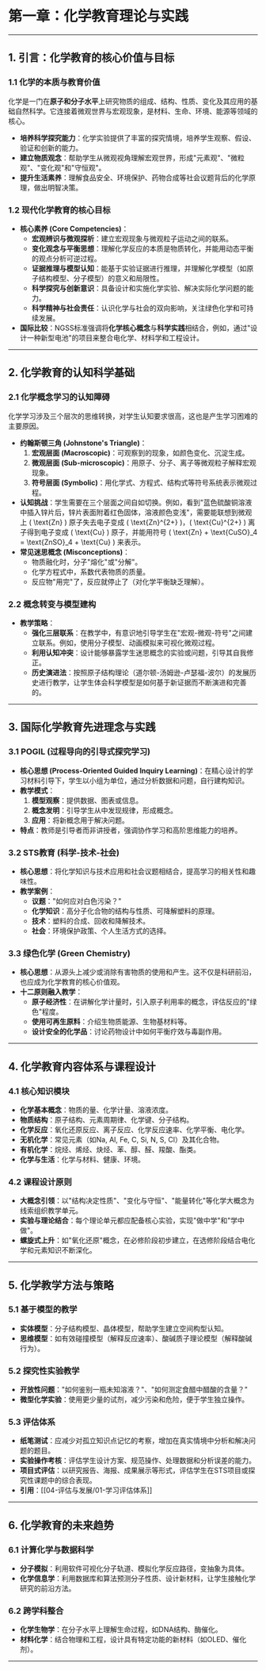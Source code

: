 # 第一章：化学教育理论与实践

---

## 1. 引言：化学教育的核心价值与目标

### 1.1 化学的本质与教育价值

化学是一门在**原子和分子水平**上研究物质的组成、结构、性质、变化及其应用的基础自然科学。它连接着微观世界与宏观现象，是材料、生命、环境、能源等领域的核心。

- **培养科学探究能力**：化学实验提供了丰富的探究情境，培养学生观察、假设、验证和创新的能力。
- **建立物质观念**：帮助学生从微观视角理解宏观世界，形成"元素观"、"微粒观"、"变化观"和"守恒观"。
- **提升生活素养**：理解食品安全、环境保护、药物合成等社会议题背后的化学原理，做出明智决策。

### 1.2 现代化学教育的核心目标

- **核心素养 (Core Competencies)**：
  - **宏观辨识与微观探析**：建立宏观现象与微观粒子运动之间的联系。
  - **变化观念与平衡思想**：理解化学反应的本质是物质转化，并能用动态平衡的观点分析可逆过程。
  - **证据推理与模型认知**：能基于实验证据进行推理，并理解化学模型（如原子结构模型、分子模型）的意义和局限性。
  - **科学探究与创新意识**：具备设计和实施化学实验、解决实际化学问题的能力。
  - **科学精神与社会责任**：认识化学与社会的双向影响，关注绿色化学和可持续发展。
- **国际比较**：NGSS标准强调将**化学核心概念**与**科学实践**相结合，例如，通过"设计一种新型电池"的项目来整合电化学、材料学和工程设计。

---

## 2. 化学教育的认知科学基础

### 2.1 化学概念学习的认知障碍

化学学习涉及三个层次的思维转换，对学生认知要求很高，这也是产生学习困难的主要原因。

- **约翰斯顿三角 (Johnstone's Triangle)**：
  1. **宏观层面 (Macroscopic)**：可观察到的现象，如颜色变化、沉淀生成。
  2. **微观层面 (Sub-microscopic)**：用原子、分子、离子等微观粒子解释宏观现象。
  3. **符号层面 (Symbolic)**：用化学式、方程式、结构式等符号系统表示微观过程。
- **认知挑战**：学生需要在三个层面之间自如切换。例如，看到"蓝色硫酸铜溶液中插入锌片后，锌片表面附着红色固体，溶液颜色变浅"，需要能联想到微观上 \( \text{Zn} \) 原子失去电子变成 \( \text{Zn}^{2+} \)，\( \text{Cu}^{2+} \) 离子得到电子变成 \( \text{Cu} \) 原子，并能用符号 \( \text{Zn} + \text{CuSO}_4 = \text{ZnSO}_4 + \text{Cu} \) 来表示。
- **常见迷思概念 (Misconceptions)**：
  - 物质融化时，分子"熔化"或"分解"。
  - 化学方程式中，系数代表物质的质量。
  - 反应物"用完"了，反应就停止了（对化学平衡缺乏理解）。

### 2.2 概念转变与模型建构

- **教学策略**：
  - **强化三层联系**：在教学中，有意识地引导学生在"宏观-微观-符号"之间建立联系。例如，使用分子模型、动画模拟来可视化微观过程。
  - **利用认知冲突**：设计能够暴露学生迷思概念的实验或问题，引导其自我修正。
  - **历史演进法**：按照原子结构理论（道尔顿-汤姆逊-卢瑟福-波尔）的发展历史进行教学，让学生体会科学模型是如何基于新证据而不断演进和完善的。

---

## 3. 国际化学教育先进理念与实践

### 3.1 POGIL (过程导向的引导式探究学习)

- **核心思想 (Process-Oriented Guided Inquiry Learning)**：在精心设计的学习材料引导下，学生以小组为单位，通过分析数据和问题，自行建构知识。
- **教学模式**：
  1. **模型观察**：提供数据、图表或信息。
  2. **概念发明**：引导学生从中发现规律，形成概念。
  3. **应用**：将新概念用于解决问题。
- **特点**：教师是引导者而非讲授者，强调协作学习和高阶思维能力的培养。

### 3.2 STS教育 (科学-技术-社会)

- **核心思想**：将化学知识与技术应用和社会议题相结合，提高学习的相关性和趣味性。
- **教学案例**：
  - **议题**："如何应对白色污染？"
  - **化学知识**：高分子化合物的结构与性质、可降解塑料的原理。
  - **技术**：塑料的合成、回收和降解技术。
  - **社会**：环境保护政策、个人生活方式的选择。

### 3.3 绿色化学 (Green Chemistry)

- **核心思想**：从源头上减少或消除有害物质的使用和产生。这不仅是科研前沿，也应成为化学教育的核心价值观。
- **十二原则融入教学**：
  - **原子经济性**：在讲解化学计量时，引入原子利用率的概念，评估反应的"绿色"程度。
  - **使用可再生原料**：介绍生物质能源、生物基材料等。
  - **设计安全的化学品**：讨论药物设计中如何平衡疗效与毒副作用。

---

## 4. 化学教育内容体系与课程设计

### 4.1 核心知识模块

- **化学基本概念**：物质的量、化学计量、溶液浓度。
- **物质结构**：原子结构、元素周期律、化学键、分子结构。
- **化学反应**：氧化还原反应、离子反应、化学反应速率、化学平衡、电化学。
- **无机化学**：常见元素（如Na, Al, Fe, C, Si, N, S, Cl）及其化合物。
- **有机化学**：烷烃、烯烃、炔烃、苯、醇、醛、羧酸、酯类。
- **化学与生活**：化学与材料、健康、环境。

### 4.2 课程设计原则

- **大概念引领**：以"结构决定性质"、"变化与守恒"、"能量转化"等化学大概念为线索组织教学单元。
- **实验与理论结合**：每个理论单元都应配备核心实验，实现"做中学"和"学中做"。
- **螺旋式上升**：如"氧化还原"概念，在必修阶段初步建立，在选修阶段结合电化学和元素知识不断深化。

---

## 5. 化学教学方法与策略

### 5.1 基于模型的教学

- **实体模型**：分子结构模型、晶体模型，帮助学生建立空间构型认知。
- **思维模型**：如有效碰撞模型（解释反应速率）、酸碱质子理论模型（解释酸碱行为）。

### 5.2 探究性实验教学

- **开放性问题**："如何鉴别一瓶未知溶液？"、"如何测定食醋中醋酸的含量？"
- **微型化学实验**：使用更少量的试剂，减少污染和危险，便于学生独立操作。

### 5.3 评估体系

- **纸笔测试**：应减少对孤立知识点记忆的考察，增加在真实情境中分析和解决问题的题目。
- **实验操作考核**：评估学生设计方案、规范操作、处理数据和分析误差的能力。
- **项目式评估**：以研究报告、海报、成果展示等形式，评估学生在STS项目或探究性课题中的综合表现。
- **引用**：[[04-评估与发展/01-学习评估体系]]

---

## 6. 化学教育的未来趋势

### 6.1 计算化学与数据科学

- **分子模拟**：利用软件可视化分子轨道、模拟化学反应路径，变抽象为具体。
- **化学信息学**：利用数据库和算法预测分子性质、设计新材料，让学生接触化学研究的前沿方法。

### 6.2 跨学科整合

- **化学生物学**：在分子水平上理解生命过程，如DNA结构、酶催化。
- **材料化学**：结合物理和工程，设计具有特定功能的新材料（如OLED、催化剂）。

---
